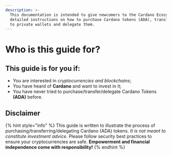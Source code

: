 ```yaml
---
description: >-
  This documentation is intended to give newcomers to the Cardano Ecosystem
  detailed instructions on how to purchase Cardano tokens (ADA), transfer them
  to private wallets and delegate them.
---
```


# Who is this guide for?

## This guide is for you if:

* You are interested in _cryptocurrencies and blockchains_;
* You have heard of **Cardano** and want to invest in it;
* You have never tried to purchase/transfer/delegate Cardano Tokens **\(ADA\)** before.

## Disclaimer

{% hint style="info" %}
This guide is written to illustrate the process of purchasing/transferring/delegating Cardano \(ADA\) tokens. _It is not meant to constitute investment advice_. Please follow security best practices to ensure your cryptocurrencies are safe. **Empowerment and financial independence come with responsibility!**
{% endhint %}

